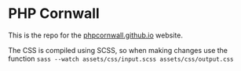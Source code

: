 # PHP Cornwall 

This is the repo for the [phpcornwall.github.io](http://phpcornwall.github.io) website.

The CSS is compiled using SCSS, so when making changes use the function `sass --watch assets/css/input.scss assets/css/output.css`
